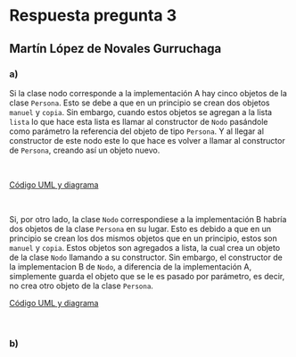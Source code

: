# Respuesta pregunta 3

## Martín López de Novales Gurruchaga

### a)

Si la clase nodo corresponde a la implementación A hay cinco objetos de la clase `Persona`.
Esto se debe a que en un principio se crean dos objetos `manuel` y `copia`. Sin embargo, cuando estos objetos se agregan a la lista `lista` lo que hace esta lista es llamar al constructor de `Nodo` pasándole como parámetro la referencia del objeto de tipo `Persona`. Y al llegar al constructor de este nodo este lo que hace es volver a llamar al constructor de `Persona`, creando así un objeto nuevo.

<br>

[Código UML y diagrama](respuesta3_MartinLopez/diagramas/apartado_a)

<br>


Si, por otro lado, la clase `Nodo` correspondiese a la implementación B habría dos objetos de la clase `Persona` en su lugar.
Esto es debido a que en un principio se crean los dos mismos objetos que en un principio, estos son `manuel` y `copia`. Estos objetos son agregados a lista, la cual crea un objeto de la clase `Nodo` llamando a su constructor. Sin embargo, el constructor de la implementacion B de `Nodo`, a diferencia de la implementación A, simplemente guarda el objeto que se le es pasado por parámetro, es decir, no crea otro objeto de la clase `Persona`.

[Código UML y diagrama](respuesta3_MartinLopez/diagramas/apartado_b)

<br>

### b)

